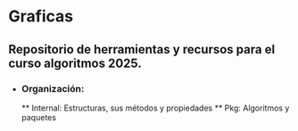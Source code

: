 # Graficas

## Repositorio de herramientas y recursos para el curso algoritmos 2025.
* ### Organización:
  ** Internal: Estructuras, sus métodos y propiedades
  ** Pkg: Algoritmos y paquetes
